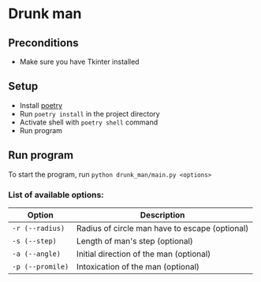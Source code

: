 # Drunk man

## Preconditions
- Make sure you have Tkinter installed

## Setup

- Install [poetry](https://python-poetry.org/docs/#installation)
- Run `poetry install` in the project directory
- Activate shell with `poetry shell` command
- Run program

## Run program

To start the program, run `python drunk_man/main.py <options>`

### List of available options:

Option           | Description
       ---       |                 ---
`-r (--radius)`  | Radius of circle man have to escape (optional)
`-s (--step)`    | Length of man's step (optional)
`-a (--angle)`   | Initial direction of the man (optional)
`-p (--promile)` | Intoxication of the man (optional)